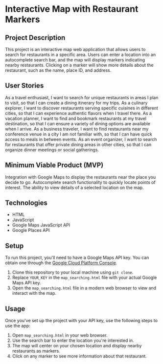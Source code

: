 # Interactive Map with Restaurant Markers

## Project Description

This project is an interactive map web application that allows users to search for restaurants in a specific area. Users can enter a location into an autocomplete search bar, and the map will display markers indicating nearby restaurants. Clicking on a marker will show more details about the restaurant, such as the name, place ID, and address.

## User Stories

As a travel enthusiast, I want to search for unique restaurants in areas I plan to visit, so that I can create a dining itinerary for my trips.
As a culinary explorer, I want to discover restaurants serving specific cuisines in different cities, so that I can experience authentic flavors when I travel there.
As a vacation planner, I want to find and bookmark restaurants at my travel destination, so that I can ensure a variety of dining options are available when I arrive.
As a business traveler, I want to find restaurants near my conference venue in a city I am not familiar with, so that I can have quick access to meals in between events.
As an event organizer, I want to search for restaurants that offer private dining areas in other cities, so that I can organize dinner meetings or social gatherings.

## Minimum Viable Product (MVP)

Integration with Google Maps to display the restaurants near the place you decide to go.
Autocomplete search functionality to quickly locate points of interest.
The ability to view details of a selected location on the map.

## Technologies

- HTML
- JavaScript
- Google Maps JavaScript API
- Google Places API

## Setup

To run this project, you'll need to have a Google Maps API key. You can obtain one through the [Google Cloud Platform Console](https://console.cloud.google.com/).

1. Clone this repository to your local machine using `git clone`.
2. Replace `YOUR_KEY` in the `map_searching.html` file with your actual Google Maps API key.
3. Open the `map_searching.html` file in a modern web browser to view and interact with the map.

## Usage

Once you've set up the project with your API key, use the following steps to use the app:

1. Open `map_searching.html` in your web browser.
2. Use the search bar to enter the location you're interested in.
3. The map will center on your chosen location and display nearby restaurants as markers.
4. Click on any marker to see more information about that restaurant.
